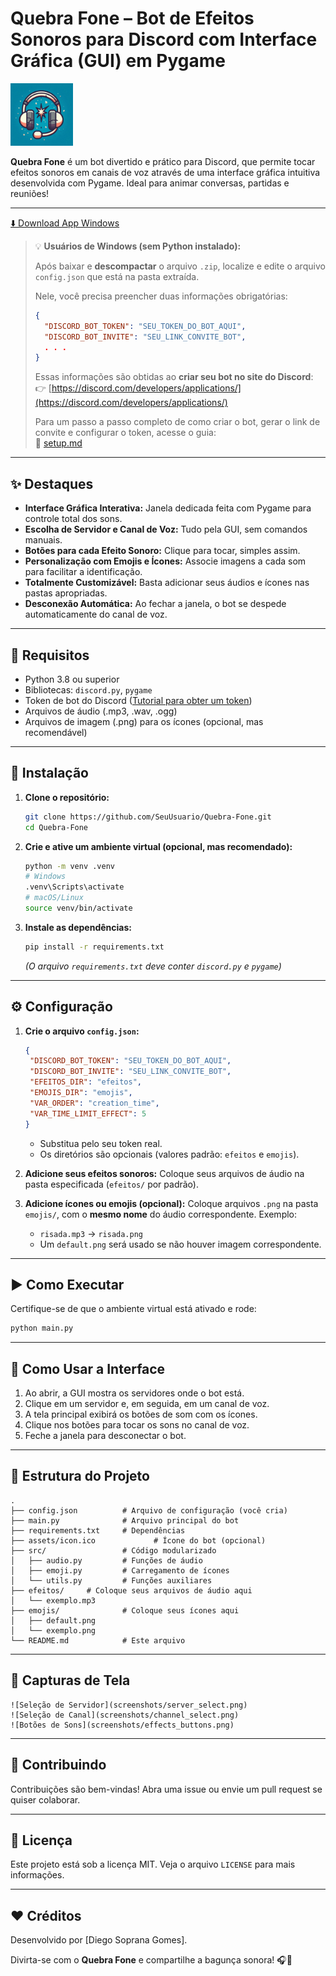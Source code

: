 # Quebra Fone – Bot de Efeitos Sonoros para Discord com Interface Gráfica (GUI) em Pygame

<img src="assets/icon.png" alt="Quebra Fone Logo" width="100">


**Quebra Fone** é um bot divertido e prático para Discord, que permite tocar efeitos sonoros em canais de voz através de uma interface gráfica intuitiva desenvolvida com Pygame. Ideal para animar conversas, partidas e reuniões!

---

[⬇️ Download App Windows](https://github.com/EngDiego/application-phone-breaker/raw/main/dist/QuebraFone.zip)

> 💡 **Usuários de Windows (sem Python instalado):**
>
> Após baixar e **descompactar** o arquivo `.zip`, localize e edite o arquivo `config.json` que está na pasta extraída.
>
> Nele, você precisa preencher duas informações obrigatórias:
>
> ```json
> {
>   "DISCORD_BOT_TOKEN": "SEU_TOKEN_DO_BOT_AQUI",
>   "DISCORD_BOT_INVITE": "SEU_LINK_CONVITE_BOT",
>   . . .
> }
> ```
>
> Essas informações são obtidas ao **criar seu bot no site do Discord**:  
> 👉 [https://discord.com/developers/applications/](https://discord.com/developers/applications/)
>
> Para um passo a passo completo de como criar o bot, gerar o link de convite e configurar o token, acesse o guia:  
> 📘 [setup.md](setup.md)

---

## ✨ Destaques

* **Interface Gráfica Interativa:** Janela dedicada feita com Pygame para controle total dos sons.
* **Escolha de Servidor e Canal de Voz:** Tudo pela GUI, sem comandos manuais.
* **Botões para cada Efeito Sonoro:** Clique para tocar, simples assim.
* **Personalização com Emojis e Ícones:** Associe imagens a cada som para facilitar a identificação.
* **Totalmente Customizável:** Basta adicionar seus áudios e ícones nas pastas apropriadas.
* **Desconexão Automática:** Ao fechar a janela, o bot se despede automaticamente do canal de voz.

---

## 🔧 Requisitos

* Python 3.8 ou superior
* Bibliotecas: `discord.py`, `pygame`
* Token de bot do Discord ([Tutorial para obter um token](https://discord.com/developers/applications))
* Arquivos de áudio (.mp3, .wav, .ogg)
* Arquivos de imagem (.png) para os ícones (opcional, mas recomendável)

---

## 🚀 Instalação

1. **Clone o repositório:**

   ```bash
   git clone https://github.com/SeuUsuario/Quebra-Fone.git
   cd Quebra-Fone
   ```

2. **Crie e ative um ambiente virtual (opcional, mas recomendado):**

   ```bash
   python -m venv .venv
   # Windows
   .venv\Scripts\activate
   # macOS/Linux
   source venv/bin/activate
   ```

3. **Instale as dependências:**

   ```bash
   pip install -r requirements.txt
   ```

   *(O arquivo `requirements.txt` deve conter `discord.py` e `pygame`)*

---

## ⚙️ Configuração

1. **Crie o arquivo `config.json`:**

   ```json
   {
    "DISCORD_BOT_TOKEN": "SEU_TOKEN_DO_BOT_AQUI",
    "DISCORD_BOT_INVITE": "SEU_LINK_CONVITE_BOT",
    "EFEITOS_DIR": "efeitos",
    "EMOJIS_DIR": "emojis",
    "VAR_ORDER": "creation_time",
    "VAR_TIME_LIMIT_EFFECT": 5
   }
   ```

   * Substitua pelo seu token real.
   * Os diretórios são opcionais (valores padrão: `efeitos` e `emojis`).

2. **Adicione seus efeitos sonoros:**
   Coloque seus arquivos de áudio na pasta especificada (`efeitos/` por padrão).

3. **Adicione ícones ou emojis (opcional):**
   Coloque arquivos `.png` na pasta `emojis/`, com o **mesmo nome** do áudio correspondente.
   Exemplo:

   * `risada.mp3` → `risada.png`
   * Um `default.png` será usado se não houver imagem correspondente.

---

## ▶️ Como Executar

Certifique-se de que o ambiente virtual está ativado e rode:

```bash
python main.py
```

---

## 🐫 Como Usar a Interface

1. Ao abrir, a GUI mostra os servidores onde o bot está.
2. Clique em um servidor e, em seguida, em um canal de voz.
3. A tela principal exibirá os botões de som com os ícones.
4. Clique nos botões para tocar os sons no canal de voz.
5. Feche a janela para desconectar o bot.

---

## 📂 Estrutura do Projeto

```
.
├── config.json          # Arquivo de configuração (você cria)
├── main.py              # Arquivo principal do bot
├── requirements.txt     # Dependências
├── assets/icon.ico             # Ícone do bot (opcional)
├── src/                 # Código modularizado
│   ├── audio.py         # Funções de áudio
│   ├── emoji.py         # Carregamento de ícones
│   └── utils.py         # Funções auxiliares
├── efeitos/     # Coloque seus arquivos de áudio aqui
│   └── exemplo.mp3
├── emojis/              # Coloque seus ícones aqui
│   ├── default.png
│   └── exemplo.png
└── README.md            # Este arquivo
```

---

## 📸 Capturas de Tela

<!-- Substitua pelos seus arquivos reais -->

```
![Seleção de Servidor](screenshots/server_select.png)
![Seleção de Canal](screenshots/channel_select.png)
![Botões de Sons](screenshots/effects_buttons.png)
```

---

## 💪 Contribuindo

Contribuições são bem-vindas! Abra uma issue ou envie um pull request se quiser colaborar.

---

## 📄 Licença

Este projeto está sob a licença MIT. Veja o arquivo `LICENSE` para mais informações.

---

## ❤️ Créditos

Desenvolvido por \[Diego Soprana Gomes].

Divirta-se com o **Quebra Fone** e compartilhe a bagunça sonora! 🎧🚀
